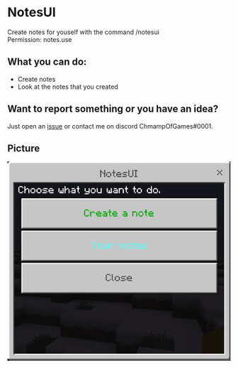 # NotesUI

Create notes for youself with the command /notesui <br>
Permission: notes.use

## What you can do:

 - Create notes
 - Look at the notes that you created

## Want to report something or you have an idea?

Just open an [issue](https://github.com/ChampOfGames/NotesUI/issues) or contact me on discord ChmampOfGames#0001.


## Picture

![NotesUI](https://github.com/ChampOfGames/NotesUI/blob/master/icon.png "NotesUI")

